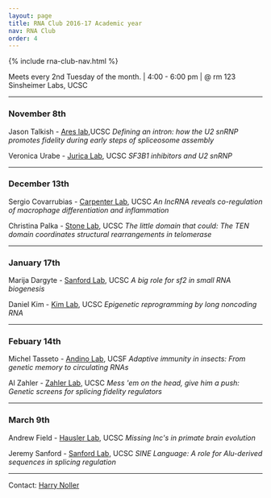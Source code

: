 ```yaml
---
layout: page
title: RNA Club 2016-17 Academic year
nav: RNA Club
order: 4
---
```


{% include rna-club-nav.html %}

Meets every 2nd Tuesday of the month. | 4:00 - 6:00 pm | @ rm 123 Sinsheimer Labs, UCSC 

****

### **November 8th**

Jason Talkish - [Ares lab](http://rna.ucsc.edu/rnacenter/http//ribonode.ucsc.edu),UCSC 
*Defining an intron: how the U2 snRNP promotes fidelity during early steps of spliceosome assembly*

Veronica Urabe - [Jurica Lab](http://bio.research.ucsc.edu/people/jurica/), UCSC 
*SF3B1 inhibitors and U2 snRNP*

****

### **December 13th**

Sergio Covarrubias - [Carpenter Lab](https://sites.google.com/a/ucsc.edu/carpenter-lab/), UCSC 
*An IncRNA reveals co-regulation of macrophage differentiation and inflammation*

Christina Palka - [Stone Lab](http://stone.chemistry.ucsc.edu/), UCSC 
*The little domain that could: The TEN domain coordinates structural rearrangements in telomerase*

****

### **January 17th**

Marija Dargyte - [Sanford Lab](http://sanfordlab.mcdb.ucsc.edu/Sanford_Lab/Home.html), UCSC 
*A big role for sf2 in small RNA biogenesis*

Daniel Kim - [Kim Lab](https://dkim.soe.ucsc.edu/), UCSC 
*Epigenetic reprogramming by long noncoding RNA*

****

### **Febuary 14th**

Michel Tasseto - [Andino Lab](http://andino.ucsf.edu/), UCSF 
*Adaptive immunity in insects: From genetic memory to circulating RNAs*

Al Zahler - [Zahler Lab](http://bio.research.ucsc.edu/people/zahler/index.html), UCSC 
*Mess 'em on the head, give him a push: Genetic screens for splicing fidelity regulators*

****

### **March 9th**

Andrew Field - [Hausler Lab](https://genomics-old.soe.ucsc.edu/haussler), UCSC 
*Missing lnc's in primate brain evolution*

Jeremy Sanford - [Sanford Lab](http://sanfordlab.mcdb.ucsc.edu/Sanford_Lab/Home.html), UCSC 
*SINE Language: A role for Alu-derived sequences in splicing regulation*

****

Contact:	[Harry Noller](mailto:harry%5Bat%5Dnuvolari.ucsc.edu) 


